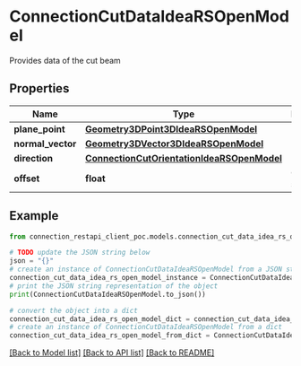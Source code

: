# ConnectionCutDataIdeaRSOpenModel

Provides data of the cut beam

## Properties

Name | Type | Description | Notes
------------ | ------------- | ------------- | -------------
**plane_point** | [**Geometry3DPoint3DIdeaRSOpenModel**](Geometry3DPoint3DIdeaRSOpenModel.md) |  | [optional] 
**normal_vector** | [**Geometry3DVector3DIdeaRSOpenModel**](Geometry3DVector3DIdeaRSOpenModel.md) |  | [optional] 
**direction** | [**ConnectionCutOrientationIdeaRSOpenModel**](ConnectionCutOrientationIdeaRSOpenModel.md) |  | [optional] 
**offset** | **float** | Offset - shift of cut | [optional] 

## Example

```python
from connection_restapi_client_poc.models.connection_cut_data_idea_rs_open_model import ConnectionCutDataIdeaRSOpenModel

# TODO update the JSON string below
json = "{}"
# create an instance of ConnectionCutDataIdeaRSOpenModel from a JSON string
connection_cut_data_idea_rs_open_model_instance = ConnectionCutDataIdeaRSOpenModel.from_json(json)
# print the JSON string representation of the object
print(ConnectionCutDataIdeaRSOpenModel.to_json())

# convert the object into a dict
connection_cut_data_idea_rs_open_model_dict = connection_cut_data_idea_rs_open_model_instance.to_dict()
# create an instance of ConnectionCutDataIdeaRSOpenModel from a dict
connection_cut_data_idea_rs_open_model_from_dict = ConnectionCutDataIdeaRSOpenModel.from_dict(connection_cut_data_idea_rs_open_model_dict)
```
[[Back to Model list]](../README.md#documentation-for-models) [[Back to API list]](../README.md#documentation-for-api-endpoints) [[Back to README]](../README.md)


